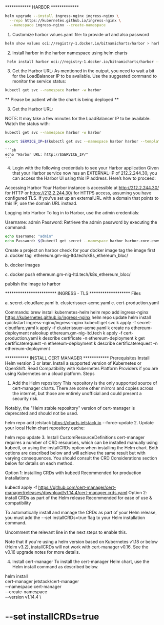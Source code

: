 ************ HARBOR *************
```sh
helm upgrade --install ingress-nginx ingress-nginx \
  --repo https://kubernetes.github.io/ingress-nginx \
  --namespace ingress-nginx --create-namespace
```
1. Customize harbor values.yaml file: to provide url and also password
```sh
helm show values oci://registry-1.docker.io/bitnamicharts/harbor > harbor-values.yaml
 ```

2. Install harbor in the harbor namespace using helm charts
```sh
 helm install harbor oci://registry-1.docker.io/bitnamicharts/harbor --values harbor-values.yaml -n harbor --create-namespace
```

3. Get the Harbor URL: As mentioned in the output, you need to wait a bit for the LoadBalancer IP to be available. Use the suggested command to monitor the service status:

```sh
kubectl get svc --namespace harbor -w harbor
```

** Please be patient while the chart is being deployed **

3. Get the Harbor URL:

  NOTE: It may take a few minutes for the LoadBalancer IP to be available.
        Watch the status with: 

```sh
kubectl get svc --namespace harbor -w harbor
```

```sh
export SERVICE_IP=$(kubectl get svc --namespace harbor harbor --template "{{ range (index .status.loadBalancer.ingress 0) }}{{ . }}{{ end }}")
```

    ```sh
    echo "Harbor URL: http://$SERVICE_IP/"
    ```

4. Login with the following credentials to see your Harbor application
Given that your Harbor service now has an EXTERNAL-IP of 212.2.244.30, you can access the Harbor UI using this IP address. Here’s how to proceed:

Accessing Harbor
Your Harbor instance is accessible at http://212.2.244.30/ for HTTP or https://212.2.244.30/ for HTTPS access, assuming you have configured TLS. If you've set up an externalURL with a domain that points to this IP, use the domain URL instead.

Logging into Harbor
To log in to Harbor, use the admin credentials:

Username: admin
Password: Retrieve the admin password by executing the command:

  ```sh
  echo Username: "admin"
  echo Password: $(kubectl get secret --namespace harbor harbor-core-envvars -o jsonpath="{.data.HARBOR_ADMIN_PASSWORD}" | base64 -d)
  ```

Create a project on harbor
check for your docker image
tag the image first
 a. docker tag <image name> ethereum.gm-nig-ltd.tech/k8s_ethereum_bloc/<image name>

b. docker images

c. docker push ethereum.gm-nig-ltd.tech/k8s_ethereum_bloc/<image name>

publish the image to harbor


************************ INGRESS - TLS *******************
Files

a. secret-cloudfare.yaml
b. clusterissuer-acme.yaml
c. cert-production.yaml

Commands:
brew install kubernetes-helm
helm repo add ingress-nginx https://kubernetes.github.io/ingress-nginx
helm repo update
helm install quickstart ingress-nginx/ingress-nginx
kubectl get svc
k apply -f secret-cloudfare.yaml
k apply -f clusterissuer-acme.yaml
k create ns ethereum-deployment
nslookup ethereum.gm-nig-ltd.tech
k apply -f cert-production.yaml
k describe certificate -n ethereum-deployment
k get certificaterequest -n ethereum-deployment
k describe certificaterequest -n ethereum-deployment

*********** INSTALL CERT MANAGER ************
Prerequisites
Install Helm version 3 or later.
Install a supported version of Kubernetes or OpenShift.
Read Compatibility with Kubernetes Platform Providers if you are using Kubernetes on a cloud platform.
Steps
1. Add the Helm repository
This repository is the only supported source of cert-manager charts. There are some other mirrors and copies across the internet, but those are entirely unofficial and could present a security risk.

Notably, the "Helm stable repository" version of cert-manager is deprecated and should not be used.


helm repo add jetstack https://charts.jetstack.io --force-update
2. Update your local Helm chart repository cache:

helm repo update
3. Install CustomResourceDefinitions
cert-manager requires a number of CRD resources, which can be installed manually using kubectl, or using the installCRDs option when installing the Helm chart. Both options are described below and will achieve the same result but with varying consequences. You should consult the CRD Considerations section below for details on each method.

Option 1: installing CRDs with kubectl
Recommended for production installations


kubectl apply -f https://github.com/cert-manager/cert-manager/releases/download/v1.14.4/cert-manager.crds.yaml
Option 2: install CRDs as part of the Helm release
Recommended for ease of use & compatibility

To automatically install and manage the CRDs as part of your Helm release, you must add the --set installCRDs=true flag to your Helm installation command.

Uncomment the relevant line in the next steps to enable this.

Note that if you're using a helm version based on Kubernetes v1.18 or below (Helm v3.2), installCRDs will not work with cert-manager v0.16. See the v0.16 upgrade notes for more details.

4. Install cert-manager
To install the cert-manager Helm chart, use the Helm install command as described below.


helm install \
  cert-manager jetstack/cert-manager \
  --namespace cert-manager \
  --create-namespace \
  --version v1.14.4 \
  # --set installCRDs=true